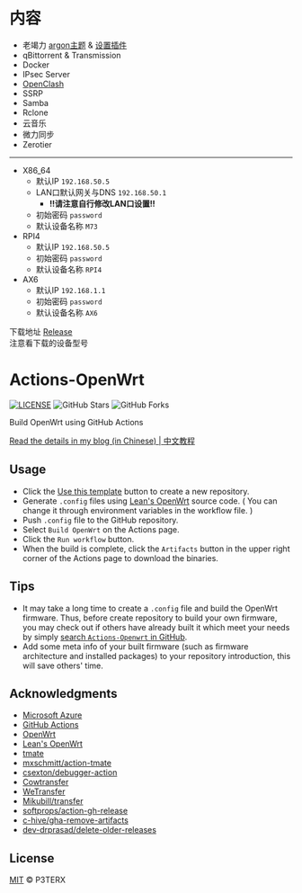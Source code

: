 # 内容

- 老竭力 [argon主题](https://github.com/jerrykuku/luci-theme-argon) & [设置插件](https://github.com/jerrykuku/luci-app-argon-config)
- qBittorrent & Transmission
- Docker
- IPsec Server
- [OpenClash](https://github.com/vernesong/OpenClash)
- SSRP
- Samba
- Rclone
- 云音乐
- 微力同步
- Zerotier
---
- X86_64
  - 默认IP `192.168.50.5`
  - LAN口默认网关与DNS `192.168.50.1`
    - **!!请注意自行修改LAN口设置!!**
  - 初始密码 `password`
  - 默认设备名称 `M73`
- RPI4 
  - 默认IP `192.168.50.5`
  - 初始密码 `password`
  - 默认设备名称 `RPI4`
- AX6
  - 默认IP `192.168.1.1`
  - 初始密码 `password`
  - 默认设备名称 `AX6`

下载地址 [Release](https://github.com/EYW-015/Openwrt-Action/releases)  
注意看下载的设备型号

# Actions-OpenWrt

[![LICENSE](https://img.shields.io/github/license/mashape/apistatus.svg?style=flat-square&label=LICENSE)](https://github.com/P3TERX/Actions-OpenWrt/blob/master/LICENSE)
![GitHub Stars](https://img.shields.io/github/stars/P3TERX/Actions-OpenWrt.svg?style=flat-square&label=Stars&logo=github)
![GitHub Forks](https://img.shields.io/github/forks/P3TERX/Actions-OpenWrt.svg?style=flat-square&label=Forks&logo=github)

Build OpenWrt using GitHub Actions

[Read the details in my blog (in Chinese) | 中文教程](https://p3terx.com/archives/build-openwrt-with-github-actions.html)

## Usage

- Click the [Use this template](https://github.com/P3TERX/Actions-OpenWrt/generate) button to create a new repository.
- Generate `.config` files using [Lean's OpenWrt](https://github.com/coolsnowwolf/lede) source code. ( You can change it through environment variables in the workflow file. )
- Push `.config` file to the GitHub repository.
- Select `Build OpenWrt` on the Actions page.
- Click the `Run workflow` button.
- When the build is complete, click the `Artifacts` button in the upper right corner of the Actions page to download the binaries.

## Tips

- It may take a long time to create a `.config` file and build the OpenWrt firmware. Thus, before create repository to build your own firmware, you may check out if others have already built it which meet your needs by simply [search `Actions-Openwrt` in GitHub](https://github.com/search?q=Actions-openwrt).
- Add some meta info of your built firmware (such as firmware architecture and installed packages) to your repository introduction, this will save others' time.

## Acknowledgments

- [Microsoft Azure](https://azure.microsoft.com)
- [GitHub Actions](https://github.com/features/actions)
- [OpenWrt](https://github.com/openwrt/openwrt)
- [Lean's OpenWrt](https://github.com/coolsnowwolf/lede)
- [tmate](https://github.com/tmate-io/tmate)
- [mxschmitt/action-tmate](https://github.com/mxschmitt/action-tmate)
- [csexton/debugger-action](https://github.com/csexton/debugger-action)
- [Cowtransfer](https://cowtransfer.com)
- [WeTransfer](https://wetransfer.com/)
- [Mikubill/transfer](https://github.com/Mikubill/transfer)
- [softprops/action-gh-release](https://github.com/softprops/action-gh-release)
- [c-hive/gha-remove-artifacts](https://github.com/c-hive/gha-remove-artifacts)
- [dev-drprasad/delete-older-releases](https://github.com/dev-drprasad/delete-older-releases)

## License

[MIT](https://github.com/P3TERX/Actions-OpenWrt/blob/main/LICENSE) © P3TERX
